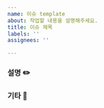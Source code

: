 ```yaml
---
name: 이슈 template
about: 작업할 내용을 설명해주세요.
title: 이슈 제목
labels: ''
assignees: ''

---
```


### 설명 ✏️
<!-- 작업할 이슈를 설명해주세요. -->

### 기타 👀
<!-- 기타 내용을 작성해주세요. -→
